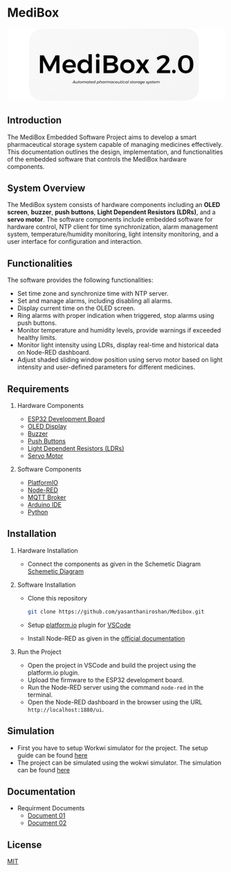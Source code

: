 # MediBox

![MediBox Logo](/Design/MediBoxLogo.png)

## Introduction

The MediBox Embedded Software Project aims to develop a smart pharmaceutical storage system capable of managing medicines effectively. This documentation outlines the design, implementation, and functionalities of the embedded software that controls the MediBox hardware components.

## System Overview

The MediBox system consists of hardware components including an **OLED screen**, **buzzer**, **push buttons**, **Light Dependent Resistors (LDRs)**, and a **servo motor**. The software components include embedded software for hardware control, NTP client for time synchronization, alarm management system, temperature/humidity monitoring, light intensity monitoring, and a user interface for configuration and interaction.

## Functionalities

The software provides the following functionalities:
- Set time zone and synchronize time with NTP server.
- Set and manage alarms, including disabling all alarms.
- Display current time on the OLED screen.
- Ring alarms with proper indication when triggered, stop alarms using push buttons.
- Monitor temperature and humidity levels, provide warnings if exceeded healthy limits.
- Monitor light intensity using LDRs, display real-time and historical data on Node-RED dashboard.
- Adjust shaded sliding window position using servo motor based on light intensity and user-defined parameters for different medicines.

## Requirements

1. Hardware Components
    - [ESP32 Development Board](Design/Esp32.jpg)
    - [OLED Display](Design/ssd1306.jpeg)
    - [Buzzer](Design/Buzzer.jpeg)
    - [Push Buttons](Design/push_button.jpeg)
    - [Light Dependent Resistors (LDRs)](Design/ldr.jpeg)
    - [Servo Motor](Design/servoMotor.jpeg)

2. Software Components

    - [PlatformIO](https://platformio.org/)
    - [Node-RED](https://nodered.org/)
    - [MQTT Broker](https://mosquitto.org/)
    - [Arduino IDE](https://www.arduino.cc/en/software)
    - [Python](https://www.python.org/)


## Installation

1. Hardware Installation

    - Connect the components as given in the Schemetic Diagram
    [Schemetic Diagram](Design/Medibox.png)

2. Software Installation

    - Clone this repository
        ```bash
        git clone https://github.com/yasanthaniroshan/Medibox.git
        ```
        
    - Setup [platform.io](https://platformio.org/) plugin for [VSCode](https://docs.platformio.org/en/stable/integration/ide/vscode.html#installation)

    - Install Node-RED as given in the [official documentation](https://nodered.org/docs/getting-started/)
  
3. Run the Project

    - Open the project in VSCode and build the project using the platform.io plugin.
    - Upload the firmware to the ESP32 development board.
    - Run the Node-RED server using the command `node-red` in the terminal.
    - Open the Node-RED dashboard in the browser using the URL `http://localhost:1880/ui`.


## Simulation

- First you have to setup Workwi simulator for the project. The setup guide can be found [here](https://docs.wokwi.com/vscode/getting-started)
- The project can be simulated using the wokwi simulator. The simulation can be found [here](Simulation/diagram.json)

## Documentation

- Requirment Documents 
    - [Document 01](Docs/In21-EN2853-Programming_Assignment_1.pdf)
    - [Document 02](Docs/In21-EN2853-Programming_Assignment_2.pdf)

## License

[MIT](https://choosealicense.com/licenses/mit/)

